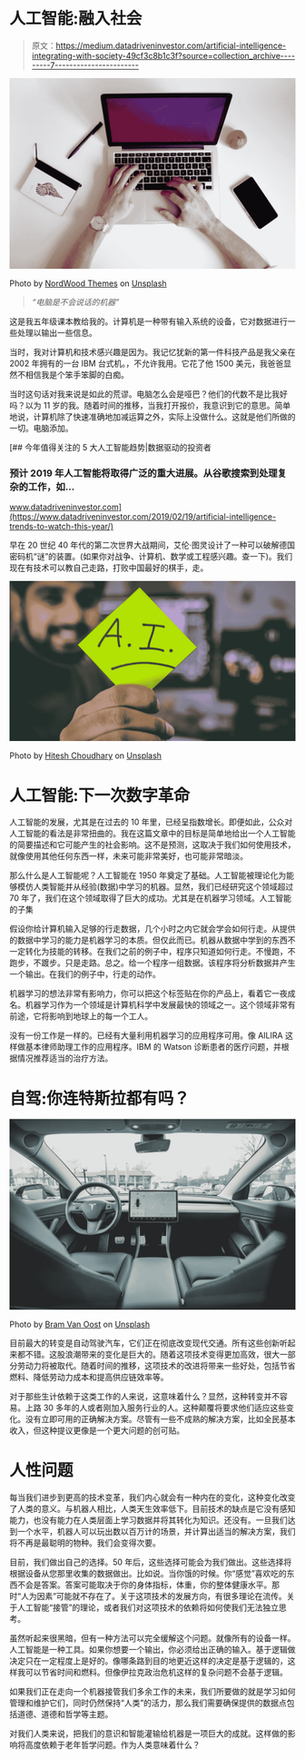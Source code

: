 # 人工智能:融入社会

> 原文：<https://medium.datadriveninvestor.com/artificial-intelligence-integrating-with-society-49cf3c8b1c3f?source=collection_archive---------7----------------------->

![](img/e216d30f7337853afb99ed6616e06911.png)

Photo by [NordWood Themes](https://unsplash.com/@nordwood?utm_source=medium&utm_medium=referral) on [Unsplash](https://unsplash.com?utm_source=medium&utm_medium=referral)

> *“电脑是不会说话的机器”*

这是我五年级课本教给我的。计算机是一种带有输入系统的设备，它对数据进行一些处理以输出一些信息。

当时，我对计算机和技术感兴趣是因为。我记忆犹新的第一件科技产品是我父亲在 2002 年拥有的一台 IBM 台式机。，不允许我用。它花了他 1500 美元，我爸爸显然不相信我是个笨手笨脚的白痴。

当时这句话对我来说是如此的荒谬。电脑怎么会是哑巴？他们的代数不是比我好吗？以为 11 岁的我。随着时间的推移，当我打开报价，我意识到它的意思。简单地说，计算机除了快速准确地加减运算之外，实际上没做什么。这就是他们所做的一切。电脑添加。

[](https://www.datadriveninvestor.com/2019/02/19/artificial-intelligence-trends-to-watch-this-year/) [## 今年值得关注的 5 大人工智能趋势|数据驱动的投资者

### 预计 2019 年人工智能将取得广泛的重大进展。从谷歌搜索到处理复杂的工作，如…

www.datadriveninvestor.com](https://www.datadriveninvestor.com/2019/02/19/artificial-intelligence-trends-to-watch-this-year/) 

早在 20 世纪 40 年代的第二次世界大战期间，艾伦·图灵设计了一种可以破解德国密码机“谜”的装置。(如果你对战争、计算机、数学或工程感兴趣。查一下)。我们现在有技术可以教自己走路，打败中国最好的棋手，走。

![](img/e9fd1f33c989d40554204b3208645f76.png)

Photo by [Hitesh Choudhary](https://unsplash.com/@hiteshchoudhary?utm_source=medium&utm_medium=referral) on [Unsplash](https://unsplash.com?utm_source=medium&utm_medium=referral)

# 人工智能:下一次数字革命

人工智能的发展，尤其是在过去的 10 年里，已经呈指数增长。即便如此，公众对人工智能的看法是非常扭曲的。我在这篇文章中的目标是简单地给出一个人工智能的简要描述和它可能产生的社会影响。这不是预测，这取决于我们如何使用技术，就像使用其他任何东西一样，未来可能非常美好，也可能非常暗淡。

那么什么是人工智能呢？人工智能在 1950 年奠定了基础。人工智能被理论化为能够模仿人类智能并从经验(数据)中学习的机器。显然，我们已经研究这个领域超过 70 年了，我们在这个领域取得了巨大的成功。尤其是在机器学习领域。人工智能的子集

假设你给计算机输入足够的行走数据，几个小时之内它就会学会如何行走。从提供的数据中学习的能力是机器学习的本质。但仅此而已。机器从数据中学到的东西不一定转化为技能的转移。在我们之前的例子中，程序只知道如何行走。不慢跑，不跑步，不踱步。只是走路。总之。给一个程序一组数据。该程序将分析数据并产生一个输出。在我们的例子中，行走的动作。

机器学习的想法非常有影响力，你可以把这个标签贴在你的产品上，看着它一夜成名。机器学习作为一个领域是计算机科学中发展最快的领域之一。这个领域非常有前途，它将影响到地球上的每一个工人。

没有一份工作是一样的。已经有大量利用机器学习的应用程序可用。像 AILIRA 这样做基本律师助理工作的应用程序。IBM 的 Watson 诊断患者的医疗问题，并根据情况推荐适当的治疗方法。

# **自驾:你连特斯拉都有吗？**

![](img/2f89a9c07881b05578cfdfbd49a5fb87.png)

Photo by [Bram Van Oost](https://unsplash.com/@ort?utm_source=medium&utm_medium=referral) on [Unsplash](https://unsplash.com?utm_source=medium&utm_medium=referral)

目前最大的转变是自动驾驶汽车，它们正在彻底改变现代交通。所有这些创新听起来都不错。这股浪潮带来的变化是巨大的。随着这项技术变得更加高效，很大一部分劳动力将被取代。随着时间的推移，这项技术的改进将带来一些好处，包括节省燃料、降低劳动力成本和提高供应链效率等。

对于那些生计依赖于这类工作的人来说，这意味着什么？显然，这种转变并不容易。上路 30 多年的人或者刚加入服务行业的人。这种颠覆将要求他们适应这些变化。没有立即可用的正确解决方案。尽管有一些不成熟的解决方案，比如全民基本收入，但这种提议更像是一个更大问题的创可贴。

# 人性问题

每当我们进步到更高的技术变革，我们内心就会有一种内在的变化，这种变化改变了人类的意义。与机器人相比，人类天生效率低下。目前技术的缺点是它没有感知能力，也没有能力在人类层面上学习数据并将其转化为知识。还没有。一旦我们达到一个水平，机器人可以玩出数以百万计的场景，并计算出适当的解决方案，我们将不再是最聪明的物种。我们会变得次要。

目前，我们做出自己的选择。50 年后，这些选择可能会为我们做出。这些选择将根据设备从您那里收集的数据做出。比如说。当你饿的时候。你“感觉”喜欢吃的东西不会是答案。答案可能取决于你的身体指标，体重，你的整体健康水平。那时“人为因素”可能就不存在了。关于这项技术的发展方向，有很多理论在流传。关于人工智能“接管”的理论，或者我们对这项技术的依赖将如何使我们无法独立思考。

虽然听起来很黑暗，但有一种方法可以完全缓解这个问题。就像所有的设备一样。人工智能是一种工具。如果你想要一个输出，你必须给出正确的输入。基于逻辑做决定只在一定程度上是好的。像哪条路到目的地更近这样的决定是基于逻辑的，这样我可以节省时间和燃料。但像伊拉克政治危机这样的复杂问题不会基于逻辑。

如果我们正在走向一个机器接管我们多余工作的未来，我们所要做的就是学习如何管理和维护它们，同时仍然保持“人类”的活力，那么我们需要确保提供的数据点包括道德、道德和哲学等主题。

对我们人类来说，把我们的意识和智能灌输给机器是一项巨大的成就。这样做的影响将高度依赖于老年哲学问题。作为人类意味着什么？